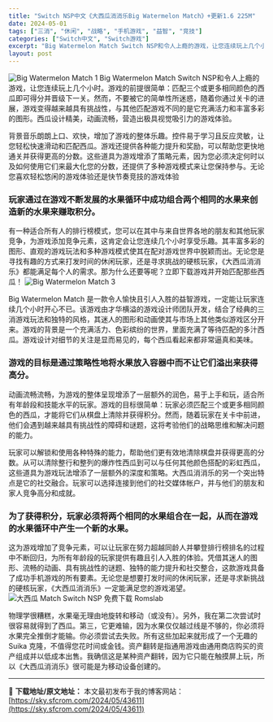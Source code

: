 ```yaml
---
title: "Switch NSP中文《大西瓜消消乐Big Watermelon Match》+更新1.6 225M"
date: 2024-05-01
tags: ["三消", "休闲", "战略", "手机游戏", "益智", "竞技"]
categories: ["Switch中文", "Switch游戏"]
excerpt: "Big Watermelon Match Switch NSP和令人上瘾的游戏，让您连续玩上几个小时。游戏的前提很简单：匹配三个或更多相同颜色的西瓜即可得分并晋级下一关。然而，不要被它的简单性所迷惑，随着你通过关卡的进展，游戏变得越来越具有挑战性，与其他匹配游戏不同的是它充满活力和丰富多彩的图形。西&hellip;"
layout: post
---
```


<img class="aligncenter" src="https://sky.sfcrom.com/wp-content/uploads/2024/05/20240501213456-d4be0.jpeg" alt="Big Watermelon Match 1" />
Big Watermelon Match Switch NSP和令人上瘾的游戏，让您连续玩上几个小时。游戏的前提很简单：匹配三个或更多相同颜色的西瓜即可得分并晋级下一关。然而，不要被它的简单性所迷惑，随着你通过关卡的进展，游戏变得越来越具有挑战性，与其他匹配游戏不同的是它充满活力和丰富多彩的图形。西瓜设计精美，动画流畅，营造出极具视觉吸引力的游戏体验。

<span>背景音乐朗朗上口、欢快，增加了游戏的整体乐趣。控件易于学习且反应灵敏，让您轻松快速滑动和匹配西瓜。游戏还提供各种能力提升和奖励，可以帮助您更快地通关并获得更高的分数。这些道具为游戏增添了策略元素，因为您必须决定何时以及如何使用它们来最大化您的分数，还提供了多种游戏模式来让您保持参与。无论您喜欢轻松悠闲的游戏体验还是快节奏竞技的游戏体验</span>
<h3><span>玩家通过在游戏不断发展的水果循环中成功组合两个相同的水果来创造新的水果来赚取积分。</span></h3>
<span>有一种适合所有人的排行榜模式，您可以在其中与来自世界各地的朋友和其他玩家竞争，为游戏添加竞争元素，这肯定会让您连续几个小时享受乐趣。其丰富多彩的图形、直观的游戏玩法和多种游戏模式使其在配对游戏世界中脱颖而出。无论您是寻找有趣的方式来打发时间的休闲玩家，还是寻求挑战的硬核玩家，《大西瓜消消乐》都能满足每个人的需求。那为什么还要等呢？立即下载游戏并开始匹配那些西瓜！</span>

<img src="https://sky.sfcrom.com/wp-content/uploads/2024/05/20240501213457-29393.jpeg" alt="Big Watermelon Match 3" />

<span>Big Watermelon Match 是一款令人愉快且引人入胜的益智游戏，一定能让玩家连续几个小时开心不已。该游戏由才华横溢的游戏设计师团队开发，结合​​了经典的三消游戏玩法和独特的风格，其迷人的图形和动画使其与市场上其他类似游戏区分开来。游戏的背景是一个充满活力、色彩缤纷的世界，里面充满了等待匹配的多汁西瓜。游戏设计对细节的关注是显而易见的，每个西瓜看起来都非常逼真和美味。</span>
<h3><span>游戏的目标是通过策略性地将水果放入容器中而不让它们溢出来获得高分。</span></h3>
<span>动画流畅流畅，为游戏的整体呈现增添了一层额外的润色，易于上手和玩，适合所有年龄段和技能水平的玩家。游戏的目标很简单：玩家必须匹配三个或更多相同颜色的西瓜，才能将它们从棋盘上清除并获得积分。然而，随着玩家在关卡中前进，他们会遇到越来越具有挑战性的障碍和谜题，这将考验他们的战略思维和解决问题的能力。</span>

<span>玩家可以解锁和使用各种特殊的能力，帮助他们更有效地清除棋盘并获得更高的分数。从可以清除整行和整列的爆炸性西瓜到可以与任何其他颜色搭配的彩虹西瓜，这些道具为游戏玩法增添了一层额外的深度和策略。大西瓜消消乐的另一个突出特点是它的社交融合。玩家可以选择连接到他们的社交媒体帐户，并与他们的朋友和家人竞争高分和成就。</span>
<h3><span>为了获得积分，玩家必须将两个相同的水果组合在一起，从而在游戏的水果循环中产生一个新的水果。</span></h3>
<span>这为游戏增加了竞争元素，可以让玩家在努力超越同龄人并攀登排行榜排名的过程中不断回归，为所有年龄段的玩家提供有趣且引人入胜的体验。凭借其迷人的图形、流畅的动画、具有挑战性的谜题、独特的能力提升和社交整合，这款游戏具备了成功手机游戏的所有要素。无论您是想要打发时间的休闲玩家，还是寻求新挑战的硬核玩家，《大西瓜消消乐》一定能满足您的游戏渴望。</span>

<img src="https://sky.sfcrom.com/wp-content/uploads/2024/05/c0a4f-cccc-2.png" alt="大西瓜 Match Switch NSP 免费下载 Romslab" />

物理学很糟糕，水果毫无理由地旋转和移动（或没有）。另外，我在第二次尝试时很容易就得到了西瓜。第三，它更难输，因为水果仅仅越过线是不够的，你必须将水果完全推倒才能输。你必须尝试去失败。所有这些加起来就形成了一个无趣的 Suika 克隆，不值得您花时间或金钱。资产翻转是指通用游戏由通用商店购买的资产组成并以低成本出售。我确信这是某种资产翻转，因为它只能在触摸屏上玩，所以《大西瓜消消乐》很可能是为移动设备创建的。

---
📖 **下载地址/原文地址：** 本文最初发布于我的博客网站：[https://sky.sfcrom.com/2024/05/43611](https://sky.sfcrom.com/2024/05/43611)
